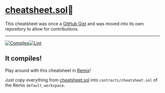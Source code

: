 # [cheatsheet.sol](https://github.com/patrickd-/cheatsheet.sol/blob/main/contracts/cheatsheet.sol)🔗

This cheatsheet was once a [GitHub Gist](https://gist.github.com/patrickd-/5000fc1eb3e9d92f555a9ea2af94de54) and was moved into its own repository to allow for contributions.

---


[![Compiles](https://github.com/patrickd-/cheatsheet.sol/actions/workflows/compiles.yaml/badge.svg)](https://github.com/patrickd-/cheatsheet.sol/actions/workflows/compiles.yaml)[![Lint](https://github.com/patrickd-/cheatsheet.sol/actions/workflows/lint.yaml/badge.svg)](https://github.com/patrickd-/cheatsheet.sol/actions/workflows/lint.yaml)

## It compiles!

Play around with this cheatsheet in [Remix](https://remix.ethereum.org/)!

Just copy everything from [cheatsheet.sol](https://raw.githubusercontent.com/patrickd-/cheatsheet.sol/main/contracts/cheatsheet.sol) into `contracts/cheatsheet.sol` of the Remix `default_workspace`.
